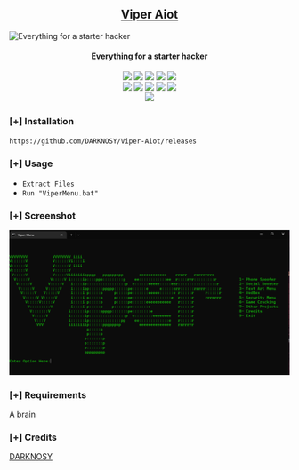 <h2 align="center"><u>Viper Aiot</u></h2>

![Everything for a starter hacker](https://media.hswstatic.com/eyJidWNrZXQiOiJjb250ZW50Lmhzd3N0YXRpYy5jb20iLCJrZXkiOiJnaWZcL3BpdC12aXBlci5qcGciLCJlZGl0cyI6eyJyZXNpemUiOnsid2lkdGgiOjgyOH0sInRvRm9ybWF0IjoiYXZpZiJ9fQ==)
<h4 align="center"> Everything for a starter hacker </h4>

<p align="center">
    <img src="https://img.shields.io/github/stars/DARKNOSY/Viper-Aiot?style=for-the-badge&color=orange">
    <img src="https://img.shields.io/github/forks/DARKNOSY/Viper-Aiot?style=for-the-badge&color=purple">
    <img src="https://img.shields.io/github/license/DARKNOSY/Viper-Aiot?style=for-the-badge&color=blue">
    <img src="https://img.shields.io/github/issues/DARKNOSY/Viper-Aiot?style=for-the-badge&color=red">
    <img src="https://img.shields.io/github/contributors/DARKNOSY/Viper-Aiot?style=for-the-badge&color=cyan">
<br>
    <img src="https://img.shields.io/badge/Author-DARKNOSY-magenta?style=flat-square">
    <img src="https://img.shields.io/badge/Open%20Source-Yes-orange?style=flat-square">
    <img src="https://img.shields.io/badge/Maintained-Yes-cyan?style=flat-square">
    <img src="https://img.shields.io/badge/Made%20In-France-green?style=flat-square">
    <img src="https://img.shields.io/badge/Written%20In-Batch-blue?style=flat-square">
<br>
    <img src="https://github-readme-stats.vercel.app/api/pin/?username=DARKNOSY&repo=Viper-Aiot&theme=synthwave">
</p>

### [+] Installation
`https://github.com/DARKNOSY/Viper-Aiot/releases`

### [+] Usage
 - `Extract Files`
 - `Run "ViperMenu.bat"`

### [+] Screenshot
![screenshot](https://github.com/DARKNOSY/Viper-Aiot/blob/main/Screen1.png)

### [+] Requirements
A brain

### [+] Credits 
<a href="https://github.com/DARKNOSY/Viper-Aiot">DARKNOSY</a>
